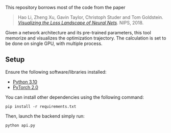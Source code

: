 This repository borrows most of the code from the paper
> Hao Li, Zheng Xu, Gavin Taylor, Christoph Studer and Tom Goldstein. [*Visualizing the Loss Landscape of Neural Nets*](https://arxiv.org/abs/1712.09913). NIPS, 2018.

Given a network architecture and its pre-trained parameters, this tool memorize and visualizes the optimization trajectory.
The calculation is set to be done on single GPU, with multiple process.

## Setup

Ensure the following software/libraries installed:
- [Python 3.10](https://python.org/)
- [PyTorch 2.0](https://pytorch.org/)

You can install other dependencies using the following command:

```
pip install -r requirements.txt
```

Then, launch the backend simply run:
```
python api.py
```
